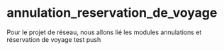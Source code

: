 # annulation_reservation_de_voyage
Pour le projet de réseau, nous allons lié les modules annulations et réservation de voyage
test push
